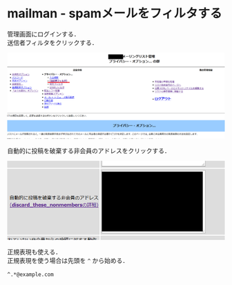 # mailman - spamメールをフィルタする


管理画面にログインする．  
送信者フィルタをクリックする．


![](mailman_001/i001.png)


自動的に投稿を破棄する非会員のアドレスをクリックする． 

![](mailman_001/i002.png)

正規表現も使える．  
正規表現を使う場合は先頭を `^` から始める．

```regexp
^.*@example.com
```